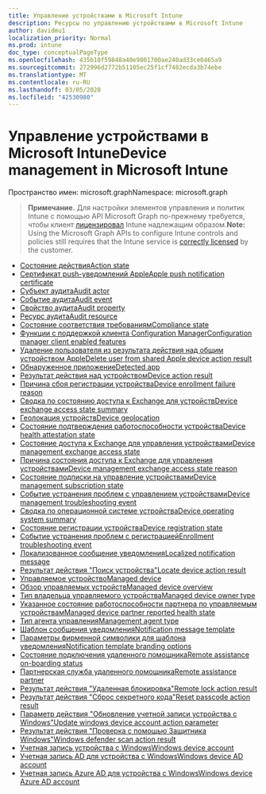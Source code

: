 ```yaml
---
title: Управление устройствами в Microsoft Intune
description: Ресурсы по управлению устройствами в Microsoft Intune
author: davidmu1
localization_priority: Normal
ms.prod: intune
doc_type: conceptualPageType
ms.openlocfilehash: 435b10f59848a40e9801700ae240ad33ce0465a9
ms.sourcegitcommit: 272996d2772b51105ec25f1cf7482ecda3b74ebe
ms.translationtype: MT
ms.contentlocale: ru-RU
ms.lasthandoff: 03/05/2020
ms.locfileid: "42530980"
---
```

# <a name="device-management-in-microsoft-intune"></a><span data-ttu-id="e3f64-103">Управление устройствами в Microsoft Intune</span><span class="sxs-lookup"><span data-stu-id="e3f64-103">Device management in Microsoft Intune</span></span>

<span data-ttu-id="e3f64-104">Пространство имен: microsoft.graph</span><span class="sxs-lookup"><span data-stu-id="e3f64-104">Namespace: microsoft.graph</span></span>

> <span data-ttu-id="e3f64-105">**Примечание.** Для настройки элементов управления и политик Intune с помощью API Microsoft Graph по-прежнему требуется, чтобы клиент [лицензировал](https://www.microsoft.com/en-us/cloud-platform/microsoft-intune-pricing) Intune надлежащим образом.</span><span class="sxs-lookup"><span data-stu-id="e3f64-105">**Note:** Using the Microsoft Graph APIs to configure Intune controls and policies still requires that the Intune service is [correctly licensed](https://www.microsoft.com/en-us/cloud-platform/microsoft-intune-pricing) by the customer.</span></span>

- [<span data-ttu-id="e3f64-106">Состояние действия</span><span class="sxs-lookup"><span data-stu-id="e3f64-106">Action state</span></span>](intune-devices-actionstate.md)
- [<span data-ttu-id="e3f64-107">Сертификат push-уведомлений Apple</span><span class="sxs-lookup"><span data-stu-id="e3f64-107">Apple push notification certificate</span></span>](intune-devices-applepushnotificationcertificate.md)
- [<span data-ttu-id="e3f64-108">Субъект аудита</span><span class="sxs-lookup"><span data-stu-id="e3f64-108">Audit actor</span></span>](intune-auditing-auditactor.md)
- [<span data-ttu-id="e3f64-109">Событие аудита</span><span class="sxs-lookup"><span data-stu-id="e3f64-109">Audit event</span></span>](intune-auditing-auditevent.md)
- [<span data-ttu-id="e3f64-110">Свойство аудита</span><span class="sxs-lookup"><span data-stu-id="e3f64-110">Audit property</span></span>](intune-auditing-auditproperty.md)
- [<span data-ttu-id="e3f64-111">Ресурс аудита</span><span class="sxs-lookup"><span data-stu-id="e3f64-111">Audit resource</span></span>](intune-auditing-auditresource.md)
- [<span data-ttu-id="e3f64-112">Состояние соответствия требованиям</span><span class="sxs-lookup"><span data-stu-id="e3f64-112">Compliance state</span></span>](intune-devices-compliancestate.md)
- [<span data-ttu-id="e3f64-113">Функции с поддержкой клиента Configuration Manager</span><span class="sxs-lookup"><span data-stu-id="e3f64-113">Configuration manager client enabled features</span></span>](intune-devices-configurationmanagerclientenabledfeatures.md)
- [<span data-ttu-id="e3f64-114">Удаление пользователя из результата действия над общим устройством Apple</span><span class="sxs-lookup"><span data-stu-id="e3f64-114">Delete user from shared Apple device action result</span></span>](intune-devices-deleteuserfromsharedappledeviceactionresult.md)
- [<span data-ttu-id="e3f64-115">Обнаруженное приложение</span><span class="sxs-lookup"><span data-stu-id="e3f64-115">Detected app</span></span>](intune-devices-detectedapp.md)
- [<span data-ttu-id="e3f64-116">Результат действия над устройством</span><span class="sxs-lookup"><span data-stu-id="e3f64-116">Device action result</span></span>](intune-devices-deviceactionresult.md)
- [<span data-ttu-id="e3f64-117">Причина сбоя регистрации устройства</span><span class="sxs-lookup"><span data-stu-id="e3f64-117">Device enrollment failure reason</span></span>](intune-troubleshooting-deviceenrollmentfailurereason.md)
- [<span data-ttu-id="e3f64-118">Сводка по состоянию доступа к Exchange для устройств</span><span class="sxs-lookup"><span data-stu-id="e3f64-118">Device exchange access state summary</span></span>](intune-devices-deviceexchangeaccessstatesummary.md)
- [<span data-ttu-id="e3f64-119">Геолокация устройств</span><span class="sxs-lookup"><span data-stu-id="e3f64-119">Device geolocation</span></span>](intune-devices-devicegeolocation.md)
- [<span data-ttu-id="e3f64-120">Состояние подтверждения работоспособности устройства</span><span class="sxs-lookup"><span data-stu-id="e3f64-120">Device health attestation state</span></span>](intune-devices-devicehealthattestationstate.md)
- [<span data-ttu-id="e3f64-121">Состояние доступа к Exchange для управления устройствами</span><span class="sxs-lookup"><span data-stu-id="e3f64-121">Device management exchange access state</span></span>](intune-devices-devicemanagementexchangeaccessstate.md)
- [<span data-ttu-id="e3f64-122">Причина состояния доступа к Exchange для управления устройствами</span><span class="sxs-lookup"><span data-stu-id="e3f64-122">Device management exchange access state reason</span></span>](intune-devices-devicemanagementexchangeaccessstatereason.md)
- [<span data-ttu-id="e3f64-123">Состояние подписки на управление устройствами</span><span class="sxs-lookup"><span data-stu-id="e3f64-123">Device management subscription state</span></span>](intune-devices-devicemanagementsubscriptionstate.md)
- [<span data-ttu-id="e3f64-124">Событие устранения проблем с управлением устройствами</span><span class="sxs-lookup"><span data-stu-id="e3f64-124">Device management troubleshooting event</span></span>](intune-troubleshooting-devicemanagementtroubleshootingevent.md)
- [<span data-ttu-id="e3f64-125">Сводка по операционной системе устройства</span><span class="sxs-lookup"><span data-stu-id="e3f64-125">Device operating system summary</span></span>](intune-devices-deviceoperatingsystemsummary.md)
- [<span data-ttu-id="e3f64-126">Состояние регистрации устройства</span><span class="sxs-lookup"><span data-stu-id="e3f64-126">Device registration state</span></span>](intune-devices-deviceregistrationstate.md)
- [<span data-ttu-id="e3f64-127">Событие устранения проблем с регистрацией</span><span class="sxs-lookup"><span data-stu-id="e3f64-127">Enrollment troubleshooting event</span></span>](intune-troubleshooting-enrollmenttroubleshootingevent.md)
- [<span data-ttu-id="e3f64-128">Локализованное сообщение уведомления</span><span class="sxs-lookup"><span data-stu-id="e3f64-128">Localized notification message</span></span>](intune-notification-localizednotificationmessage.md)
- [<span data-ttu-id="e3f64-129">Результат действия "Поиск устройства"</span><span class="sxs-lookup"><span data-stu-id="e3f64-129">Locate device action result</span></span>](intune-devices-locatedeviceactionresult.md)
- [<span data-ttu-id="e3f64-130">Управляемое устройство</span><span class="sxs-lookup"><span data-stu-id="e3f64-130">Managed device</span></span>](intune-devices-manageddevice.md)
- [<span data-ttu-id="e3f64-131">Обзор управляемых устройств</span><span class="sxs-lookup"><span data-stu-id="e3f64-131">Managed device overview</span></span>](intune-devices-manageddeviceoverview.md)
- [<span data-ttu-id="e3f64-132">Тип владельца управляемого устройства</span><span class="sxs-lookup"><span data-stu-id="e3f64-132">Managed device owner type</span></span>](intune-devices-manageddeviceownertype.md)
- [<span data-ttu-id="e3f64-133">Указанное состояние работоспособности партнера по управляемым устройствам</span><span class="sxs-lookup"><span data-stu-id="e3f64-133">Managed device partner reported health state</span></span>](intune-devices-manageddevicepartnerreportedhealthstate.md)
- [<span data-ttu-id="e3f64-134">Тип агента управления</span><span class="sxs-lookup"><span data-stu-id="e3f64-134">Management agent type</span></span>](intune-devices-managementagenttype.md)
- [<span data-ttu-id="e3f64-135">Шаблон сообщения уведомления</span><span class="sxs-lookup"><span data-stu-id="e3f64-135">Notification message template</span></span>](intune-notification-notificationmessagetemplate.md)
- [<span data-ttu-id="e3f64-136">Параметры фирменной символики для шаблона уведомления</span><span class="sxs-lookup"><span data-stu-id="e3f64-136">Notification template branding options</span></span>](intune-notification-notificationtemplatebrandingoptions.md)
- [<span data-ttu-id="e3f64-137">Состояние подключения удаленного помощника</span><span class="sxs-lookup"><span data-stu-id="e3f64-137">Remote assistance on-boarding status</span></span>](intune-remoteassistance-remoteassistanceonboardingstatus.md)
- [<span data-ttu-id="e3f64-138">Партнерская служба удаленного помощника</span><span class="sxs-lookup"><span data-stu-id="e3f64-138">Remote assistance partner</span></span>](intune-remoteassistance-remoteassistancepartner.md)
- [<span data-ttu-id="e3f64-139">Результат действия "Удаленная блокировка"</span><span class="sxs-lookup"><span data-stu-id="e3f64-139">Remote lock action result</span></span>](intune-devices-remotelockactionresult.md)
- [<span data-ttu-id="e3f64-140">Результат действия "Сброс секретного кода"</span><span class="sxs-lookup"><span data-stu-id="e3f64-140">Reset passcode action result</span></span>](intune-devices-resetpasscodeactionresult.md)
- [<span data-ttu-id="e3f64-141">Параметр действия "Обновление учетной записи устройства с Windows"</span><span class="sxs-lookup"><span data-stu-id="e3f64-141">Update windows device account action parameter</span></span>](intune-devices-updatewindowsdeviceaccountactionparameter.md)
- [<span data-ttu-id="e3f64-142">Результат действия "Проверка с помощью Защитника Windows"</span><span class="sxs-lookup"><span data-stu-id="e3f64-142">Windows defender scan action result</span></span>](intune-devices-windowsdefenderscanactionresult.md)
- [<span data-ttu-id="e3f64-143">Учетная запись устройства с Windows</span><span class="sxs-lookup"><span data-stu-id="e3f64-143">Windows device account</span></span>](intune-devices-windowsdeviceaccount.md)
- [<span data-ttu-id="e3f64-144">Учетная запись AD для устройства с Windows</span><span class="sxs-lookup"><span data-stu-id="e3f64-144">Windows device AD account</span></span>](intune-devices-windowsdeviceadaccount.md)
- [<span data-ttu-id="e3f64-145">Учетная запись Azure AD для устройства с Windows</span><span class="sxs-lookup"><span data-stu-id="e3f64-145">Windows device Azure AD account</span></span>](intune-devices-windowsdeviceazureadaccount.md)

